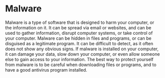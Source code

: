 # Malware

Malware is a type of software that is designed to harm your computer, or the information on it. It can be spread via email or websites, and can be used to gather information, disrupt computer systems, or take control of your computer. Malware can be hidden in files and programs, or can be disguised as a legitimate program. It can be difficult to detect, as it often does not show any obvious signs. If malware is installed on your computer, it can damage your data, slow down your computer, or even allow someone else to gain access to your information. The best way to protect yourself from malware is to be careful when downloading files or programs, and to have a good antivirus program installed.
